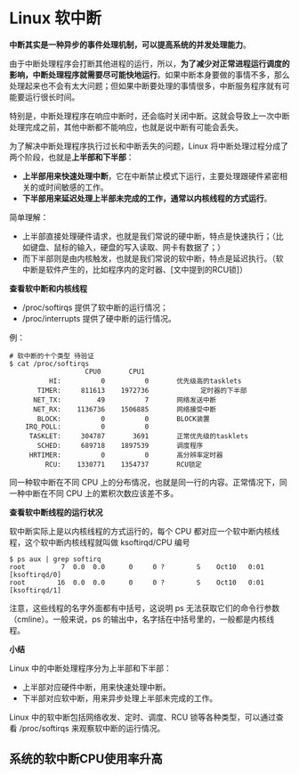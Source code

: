 # Linux 软中断

**中断其实是一种异步的事件处理机制，可以提高系统的并发处理能力**。

由于中断处理程序会打断其他进程的运行，所以，**为了减少对正常进程运行调度的影响，中断处理程序就需要尽可能快地运行**。如果中断本身要做的事情不多，那么处理起来也不会有太大问题；但如果中断要处理的事情很多，中断服务程序就有可能要运行很长时间。

特别是，中断处理程序在响应中断时，还会临时关闭中断。这就会导致上一次中断处理完成之前，其他中断都不能响应，也就是说中断有可能会丢失。

为了解决中断处理程序执行过长和中断丢失的问题，Linux 将中断处理过程分成了两个阶段，也就是**上半部和下半部**：

- **上半部用来快速处理中断**，它在中断禁止模式下运行，主要处理跟硬件紧密相关的或时间敏感的工作。
- **下半部用来延迟处理上半部未完成的工作，通常以内核线程的方式运行**。

简单理解：

- 上半部直接处理硬件请求，也就是我们常说的硬中断，特点是快速执行；（比如键盘、鼠标的输入，硬盘的写入读取、网卡有数据了；）
- 而下半部则是由内核触发，也就是我们常说的软中断，特点是延迟执行。（软中断是软件产生的，比如程序内的定时器、[文中提到的RCU锁]）



**查看软中断和内核线程**

- /proc/softirqs 提供了软中断的运行情况；
- /proc/interrupts 提供了硬中断的运行情况。

例：

```
# 软中断的十个类型 待验证
$ cat /proc/softirqs
                   CPU0       CPU1
          HI:          0          0       优先级高的tasklets  
       TIMER:     811613    1972736				定时器的下半部
      NET_TX:         49          7       网络发送中断
      NET_RX:    1136736    1506885       网络接受中断
       BLOCK:          0          0       BLOCK装置
    IRQ_POLL:          0          0
     TASKLET:     304787       3691       正常优先级的tasklets
       SCHED:     689718    1897539       调度程序
     HRTIMER:          0          0       高分辨率定时器
         RCU:    1330771    1354737       RCU锁定
```

同一种软中断在不同 CPU 上的分布情况，也就是同一行的内容。正常情况下，同一种中断在不同 CPU 上的累积次数应该差不多。

**查看软中断线程的运行状况**

软中断实际上是以内核线程的方式运行的，每个 CPU 都对应一个软中断内核线程，这个软中断内核线程就叫做 ksoftirqd/CPU 编号

```
$ ps aux | grep softirq
root         7  0.0  0.0      0     0 ?        S    Oct10   0:01 [ksoftirqd/0]
root        16  0.0  0.0      0     0 ?        S    Oct10   0:01 [ksoftirqd/1]
```

注意，这些线程的名字外面都有中括号，这说明 ps 无法获取它们的命令行参数（cmline）。一般来说，ps 的输出中，名字括在中括号里的，一般都是内核线程。



**小结**

Linux 中的中断处理程序分为上半部和下半部：

- 上半部对应硬件中断，用来快速处理中断。
- 下半部对应软中断，用来异步处理上半部未完成的工作。

Linux 中的软中断包括网络收发、定时、调度、RCU 锁等各种类型，可以通过查看 /proc/softirqs 来观察软中断的运行情况。



## 系统的软中断CPU使用率升高

